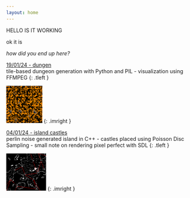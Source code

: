 ```yaml
---
layout: home
---
```


HELLO IS IT WORKING

ok it is

*how did you end up here?*

<!--
<p style="float: left;">
[19/01/24 - dungen](./_posts/2024-01-19-dungen.html)<br>
tile-based dungeon generation with Python and PIL - visualization using FFMPEG
</p>
<img src="assets/img/dungen/d5.png" height=100px style="float: right;">
-->


[19/01/24 - dungen](./_posts/2024-01-19-dungen.html)<br>
tile-based dungeon generation with Python and PIL - visualization using FFMPEG
{: .tleft }

<img src="assets/img/prev/prev_dungen.png" height=100px>
{: .imright }


[04/01/24 - island castles](./_posts/2024-01-04-castles.html)<br>
perlin noise generated island in C++ - castles placed using Poisson Disc Sampling - small note on rendering pixel perfect with SDL
{: .tleft }

<img src="assets/img/prev/prev_islands.png" height=100px>
{: .imright }

